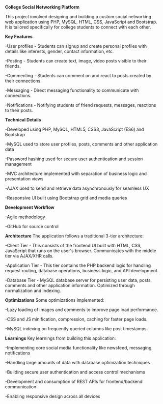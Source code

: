 **College Social Networking Platform**

This project involved designing and building a custom social networking web application using PHP, MySQL, HTML, CSS, JavaScript and Bootstrap. It is tailored specifically for college students to connect with each other.

**Key Features**

-User profiles - Students can signup and create personal profiles with details like interests, gender, contact information, etc.

-Posting - Students can create text, image, video posts visible to their friends.

-Commenting - Students can comment on and react to posts created by their connections.

-Messaging - Direct messaging functionality to communicate with connections.

-Notifications - Notifying students of friend requests, messages, reactions to their posts.

**Technical Details**

-Developed using PHP, MySQL, HTML5, CSS3, JavaScript (ES6) and Bootstrap

-MySQL used to store user profiles, posts, comments and other application data

-Password hashing used for secure user authentication and session management

-MVC architecture implemented with separation of business logic and presentation views

-AJAX used to send and retrieve data asynchronously for seamless UX

-Responsive UI built using Bootstrap grid and media queries

**Development Workflow**

-Agile methodology

-GitHub for source control

**Architecture**
The application follows a traditional 3-tier architecture:

-Client Tier - This consists of the frontend UI built with HTML, CSS, JavaScript that runs on the user's browser. Communicates with the middle tier via AJAX/XHR calls.

-Application Tier - This tier contains the PHP backend logic for handling request routing, database operations, business logic, and API development.

-Database Tier - MySQL database server for persisting user data, posts, comments and other application information. Optimized through normalization and indexing.

**Optimizations**
Some optimizations implemented:

-Lazy loading of images and comments to improve page load performance.

-CSS and JS minification, compression, caching for faster page loads.

-MySQL indexing on frequently queried columns like post timestamps.

**Learnings**
Key learnings from building this application:

-Implementing core social media functionality like newsfeed, messaging, notifications

-Handling large amounts of data with database optimization techniques

-Building secure user authentication and access control mechanisms

-Development and consumption of REST APIs for frontend/backend communication

-Enabling responsive design across all devices
